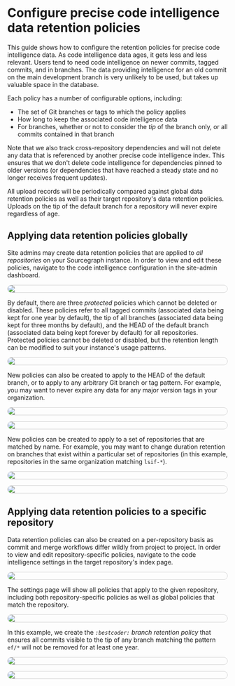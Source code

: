 # Configure precise code intelligence data retention policies

<style>
img.screenshot {
  display: block;
  margin: 1em auto;
  max-width: 600px;
  margin-bottom: 0.5em;
  border: 1px solid lightgrey;
  border-radius: 10px;
}

img.screenshot.thin-screenshot {
  max-width: 200px;
}
</style>

This guide shows how to configure the retention policies for precise code intelligence data. As code intelligence data ages, it gets less and less relevant. Users tend to need code intelligence on newer commits, tagged commits, and in branches. The data providing intelligence for an old commit on the main development branch is very unlikely to be used, but takes up valuable space in the database.

Each policy has a number of configurable options, including:

- The set of Git branches or tags to which the policy applies
- How long to keep the associated code intelligence data
- For branches, whether or not to consider the _tip_ of the branch only, or all commits contained in that branch

Note that we also track cross-repository dependencies and will not delete any data that is referenced by another precise code intelligence index. This ensures that we don't delete code intelligence for dependencies pinned to older versions (or dependencies that have reached a steady state and no longer receives frequent updates).

All upload records will be periodically compared against global data retention policies as well as their target repository's data retention policies. Uploads on the tip of the default branch for a repository will never expire regardless of age.

## Applying data retention policies globally

Site admins may create data retention policies that are applied to _all repositories_ on your Sourcegraph instance. In order to view and edit these policies, navigate to the code intelligence configuration in the site-admin dashboard.

<img src="https://storage.googleapis.com/sourcegraph-assets/docs/images/code-intelligence/sg-3.33/retention/global/list.png" class="screenshot">

By default, there are three _protected_ policies which cannot be deleted or disabled. These policies refer to all tagged commits (associated data being kept for one year by default), the tip of all branches (associated data being kept for three months by default), and the HEAD of the default branch (associated data being kept forever by default) for all repositories. Protected policies cannot be deleted or disabled, but the retention length can be modified to suit your instance's usage patterns.

<img src="https://storage.googleapis.com/sourcegraph-assets/docs/images/code-intelligence/sg-3.33/retention/global/protected.png" class="screenshot">

New policies can also be created to apply to the HEAD of the default branch, or to apply to any arbitrary Git branch or tag pattern. For example, you may want to never expire any data for any major version tags in your organization.

<img src="https://storage.googleapis.com/sourcegraph-assets/docs/images/code-intelligence/sg-3.33/retention/global/create.png" class="screenshot">
<img src="https://storage.googleapis.com/sourcegraph-assets/docs/images/code-intelligence/sg-3.33/retention/global/post-create.png" class="screenshot">

New policies can be created to apply to a set of repositories that are matched by name. For example, you may want to change duration retention on branches that exist within a particular set of repositories (in this example, repositories in the same organization matching `lsif-*`).

<img src="https://storage.googleapis.com/sourcegraph-assets/docs/images/code-intelligence/sg-3.33/retention/global/create-repo-list.png" class="screenshot">
<img src="https://storage.googleapis.com/sourcegraph-assets/docs/images/code-intelligence/sg-3.33/retention/global/post-create-repo-list.png" class="screenshot">

## Applying data retention policies to a specific repository

Data retention policies can also be created on a per-repository basis as commit and merge workflows differ wildly from project to project. In order to view and edit repository-specific policies, navigate to the code intelligence settings in the target repository's index page.

<img src="https://storage.googleapis.com/sourcegraph-assets/docs/images/code-intelligence/sg-3.33/repository-page.png" class="screenshot">

The settings page will show all policies that apply to the given repository, including both repository-specific policies as well as global policies that match the repository.

<img src="https://storage.googleapis.com/sourcegraph-assets/docs/images/code-intelligence/sg-3.33/retention/repo/empty.png" class="screenshot">

In this example, we create the _`:bestcoder:` branch retention policy_ that ensures all commits visible to the tip of any branch matching the pattern `ef/*` will not be removed for at least one year.

<img src="https://storage.googleapis.com/sourcegraph-assets/docs/images/code-intelligence/sg-3.33/retention/repo/create.png" class="screenshot">
<img src="https://storage.googleapis.com/sourcegraph-assets/docs/images/code-intelligence/sg-3.33/retention/repo/post-create.png" class="screenshot">
